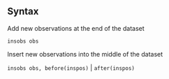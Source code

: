 ## Syntax

Add new observations at the end of the dataset

`insobs obs`

Insert new observations into the middle of the dataset

`insobs obs, before(inspos)` \| `after(inspos)`
